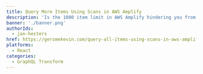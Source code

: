 ```yaml
---
title: Query More Items Using Scans in AWS Amplify
description: 'Is the 1000 item limit in AWS Amplify hindering you from building your application? In this tutorial, you are going to learn how to use DynamoDB’s Scan operation to query all items from a given table..'
banner: './banner.png'
authorIds:
  - jan-hesters
href: https://geromekevin.com/query-all-items-using-scans-in-aws-amplify/
platforms:
  - React
categories:
  - GraphQL Transform
---
```

